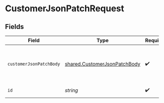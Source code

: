 # CustomerJsonPatchRequest


## Fields

| Field                                                                        | Type                                                                         | Required                                                                     | Description                                                                  |
| ---------------------------------------------------------------------------- | ---------------------------------------------------------------------------- | ---------------------------------------------------------------------------- | ---------------------------------------------------------------------------- |
| `customerJsonPatchBody`                                                      | [shared.CustomerJsonPatchBody](../../models/shared/customerjsonpatchbody.md) | :heavy_check_mark:                                                           | Request body with customer details as a JSON Patch.                          |
| `id`                                                                         | *string*                                                                     | :heavy_check_mark:                                                           | Customer ID.                                                                 |